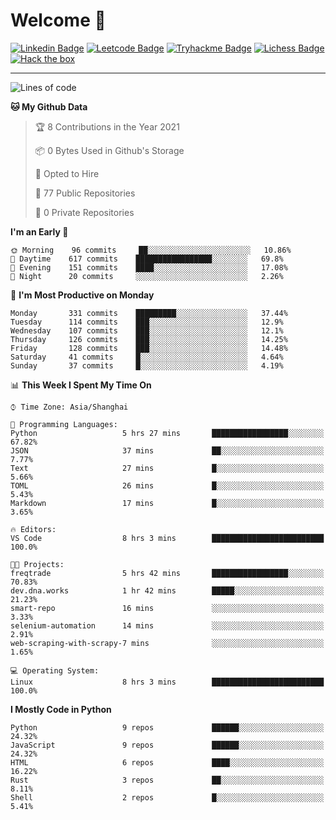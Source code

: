 # Welcome 👋

[![Linkedin Badge](https://img.shields.io/badge/-PedroTorres-blue?style=flat-square&logo=Linkedin&logoColor=white&link=https://www.linkedin.com/in/PedroTorres/)](https://www.linkedin.com/in/pedro-torres-cruz/)
[![Leetcode Badge](https://img.shields.io/badge/profile-leetcode-green)](https://leetcode.com/corfucinas/)
[![Tryhackme Badge](https://img.shields.io/badge/profile-tryhackme-blue)](https://tryhackme.com/p/Corfucinas/)
[![Lichess Badge](https://img.shields.io/badge/challenge_me-lichess-yellow)](https://lichess.org/@/Corfucinas)
[![Hack the box](https://img.shields.io/badge/hack_the_box-profile-red)](https://www.hackthebox.eu/profile/375826)

---

<!--START_SECTION:waka-->
![Lines of code](https://img.shields.io/badge/From%20Hello%20World%20I%27ve%20Written-1.4%20million%20lines%20of%20code-blue)

**🐱 My Github Data** 

> 🏆 8 Contributions in the Year 2021
 > 
> 📦 0 Bytes Used in Github's Storage 
 > 
> 💼 Opted to Hire
 > 
> 📜 77 Public Repositories 
 > 
> 🔑 0 Private Repositories  
 > 
**I'm an Early 🐤** 

```text
🌞 Morning    96 commits     ██░░░░░░░░░░░░░░░░░░░░░░░   10.86% 
🌆 Daytime    617 commits    █████████████████░░░░░░░░   69.8% 
🌃 Evening    151 commits    ████░░░░░░░░░░░░░░░░░░░░░   17.08% 
🌙 Night      20 commits     ░░░░░░░░░░░░░░░░░░░░░░░░░   2.26%

```
📅 **I'm Most Productive on Monday** 

```text
Monday       331 commits    █████████░░░░░░░░░░░░░░░░   37.44% 
Tuesday      114 commits    ███░░░░░░░░░░░░░░░░░░░░░░   12.9% 
Wednesday    107 commits    ███░░░░░░░░░░░░░░░░░░░░░░   12.1% 
Thursday     126 commits    ███░░░░░░░░░░░░░░░░░░░░░░   14.25% 
Friday       128 commits    ███░░░░░░░░░░░░░░░░░░░░░░   14.48% 
Saturday     41 commits     █░░░░░░░░░░░░░░░░░░░░░░░░   4.64% 
Sunday       37 commits     █░░░░░░░░░░░░░░░░░░░░░░░░   4.19%

```


📊 **This Week I Spent My Time On** 

```text
⌚︎ Time Zone: Asia/Shanghai

💬 Programming Languages: 
Python                   5 hrs 27 mins       █████████████████░░░░░░░░   67.82% 
JSON                     37 mins             ██░░░░░░░░░░░░░░░░░░░░░░░   7.77% 
Text                     27 mins             █░░░░░░░░░░░░░░░░░░░░░░░░   5.66% 
TOML                     26 mins             █░░░░░░░░░░░░░░░░░░░░░░░░   5.43% 
Markdown                 17 mins             █░░░░░░░░░░░░░░░░░░░░░░░░   3.65%

🔥 Editors: 
VS Code                  8 hrs 3 mins        █████████████████████████   100.0%

🐱‍💻 Projects: 
freqtrade                5 hrs 42 mins       █████████████████░░░░░░░░   70.83% 
dev.dna.works            1 hr 42 mins        █████░░░░░░░░░░░░░░░░░░░░   21.23% 
smart-repo               16 mins             ░░░░░░░░░░░░░░░░░░░░░░░░░   3.33% 
selenium-automation      14 mins             ░░░░░░░░░░░░░░░░░░░░░░░░░   2.91% 
web-scraping-with-scrapy-7 mins              ░░░░░░░░░░░░░░░░░░░░░░░░░   1.65%

💻 Operating System: 
Linux                    8 hrs 3 mins        █████████████████████████   100.0%

```

**I Mostly Code in Python** 

```text
Python                   9 repos             ██████░░░░░░░░░░░░░░░░░░░   24.32% 
JavaScript               9 repos             ██████░░░░░░░░░░░░░░░░░░░   24.32% 
HTML                     6 repos             ████░░░░░░░░░░░░░░░░░░░░░   16.22% 
Rust                     3 repos             ██░░░░░░░░░░░░░░░░░░░░░░░   8.11% 
Shell                    2 repos             █░░░░░░░░░░░░░░░░░░░░░░░░   5.41%

```



<!--END_SECTION:waka-->

